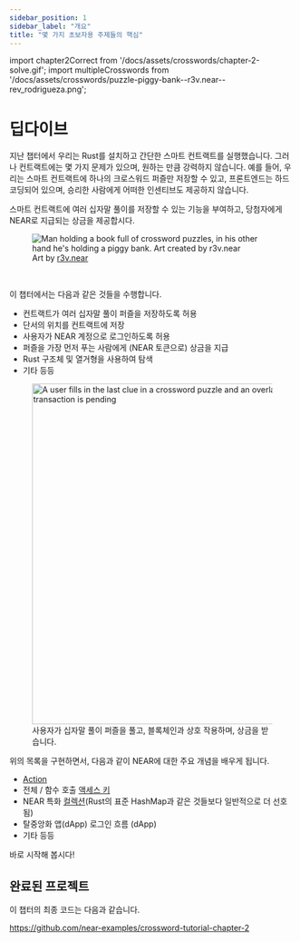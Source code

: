 ```yaml
---
sidebar_position: 1
sidebar_label: "개요"
title: "몇 가지 초보자용 주제들의 핵심"
---
```


import chapter2Correct from '/docs/assets/crosswords/chapter-2-solve.gif';
import multipleCrosswords from '/docs/assets/crosswords/puzzle-piggy-bank--r3v.near--rev_rodrigueza.png';

# 딥다이브

지난 챕터에서 우리는 Rust를 설치하고 간단한 스마트 컨트랙트를 실행했습니다. 그러나 컨트랙트에는 몇 가지 문제가 있으며, 원하는 만큼 강력하지 않습니다. 예를 들어, 우리는 스마트 컨트랙트에 하나의 크로스워드 퍼즐만 저장할 수 있고, 프론트엔드는 하드코딩되어 있으며, 승리한 사람에게 어떠한 인센티브도 제공하지 않습니다.

스마트 컨트랙트에 여러 십자말 풀이를 저장할 수 있는 기능을 부여하고, 당첨자에게 NEAR로 지급되는 상금을 제공합시다.

<figure>
    <img src={multipleCrosswords} alt="Man holding a book full of crossword puzzles, in his other hand he's holding a piggy bank. Art created by r3v.near"/>
    <figcaption class="full-width">Art by <a href="https://twitter.com/rev_rodrigueza" target="_blank">r3v.near</a></figcaption>
</figure>
<br/>

이 챕터에서는 다음과 같은 것들을 수행합니다.

- 컨트랙트가 여러 십자말 풀이 퍼즐을 저장하도록 허용
- 단서의 위치를 컨트랙트에 저장
- 사용자가 NEAR 계정으로 로그인하도록 허용
- 퍼즐을 가장 먼저 푸는 사람에게 (NEAR 토큰으로) 상금을 지급
- Rust 구조체 및 열거형을 사용하여 탐색
- 기타 등등

<figure>
    <img src={chapter2Correct} width="600" alt="A user fills in the last clue in a crossword puzzle and an overlay appears saying that a transaction is pending" />
    <figcaption>사용자가 십자말 풀이 퍼즐을 풀고, 블록체인과 상호 작용하며, 상금을 받습니다.</figcaption>
</figure>

위의 목록을 구현하면서, 다음과 같이 NEAR에 대한 주요 개념을 배우게 됩니다.

- [Action](https://nomicon.io/RuntimeSpec/Actions.html)
- 전체 / 함수 호출 [액세스 키](https://docs.near.org/concepts/basics/account#access-keys)
- NEAR 특화 [컬렉션](https://docs.near.org/concepts/storage/data-storage#rust-collection-types)(Rust의 표준 HashMap과 같은 것들보다 일반적으로 더 선호됨) 
- 탈중앙화 앱(dApp) 로그인 흐름 (dApp)
- 기타 등등

바로 시작해 봅시다!

## 완료된 프로젝트

이 챕터의 최종 코드는 다음과 같습니다.

https://github.com/near-examples/crossword-tutorial-chapter-2
